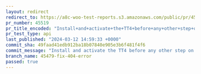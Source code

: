 ```yaml
---
layout: redirect
redirect_to: https://a8c-woo-test-reports.s3.amazonaws.com/public/pr/45519/api/index.html
pr_number: 45519
pr_title_encoded: "Install+and+activate+the+TT4+before+any+other+step+on+the+loader"
pr_test_type: api
last_published: "2024-03-12 14:59:33 +0000"
commit_sha: 49faad41edb912ba18b07840e905e3b6f481f4f6
commit_message: "Install and activate the TT4 before any other step on the loader"
branch_name: 45479-fix-404-error
passed: true
---
```

